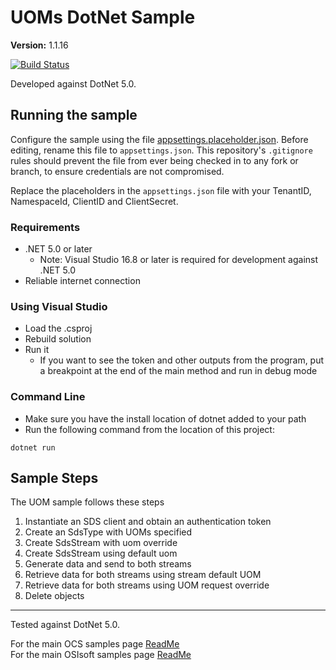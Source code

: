 # UOMs DotNet Sample

**Version:** 1.1.16

[![Build Status](https://dev.azure.com/osieng/engineering/_apis/build/status/product-readiness/OCS/osisoft.sample-ocs-uom-dotnet?repoName=osisoft%2Fsample-ocs-uom-dotnet&branchName=main)](https://dev.azure.com/osieng/engineering/_build/latest?definitionId=2625&repoName=osisoft%2Fsample-ocs-uom-dotnet&branchName=main)

Developed against DotNet 5.0.

## Running the sample

Configure the sample using the file [appsettings.placeholder.json](UomsSample/appsettings.placeholder.json). Before editing, rename this file to `appsettings.json`. This repository's `.gitignore` rules should prevent the file from ever being checked in to any fork or branch, to ensure credentials are not compromised.

Replace the placeholders in the `appsettings.json` file with your TenantID, NamespaceId, ClientID and ClientSecret.

### Requirements

- .NET 5.0 or later
  - Note: Visual Studio 16.8 or later is required for development against .NET 5.0
- Reliable internet connection

### Using Visual Studio

- Load the .csproj
- Rebuild solution
- Run it
  - If you want to see the token and other outputs from the program, put a breakpoint at the end of the main method and run in debug mode

### Command Line

- Make sure you have the install location of dotnet added to your path
- Run the following command from the location of this project:

```shell
dotnet run
```

## Sample Steps

The UOM sample follows these steps

1. Instantiate an SDS client and obtain an authentication token
1. Create an SdsType with UOMs specified
1. Create SdsStream with uom override
1. Create SdsStream using default uom
1. Generate data and send to both streams
1. Retrieve data for both streams using stream default UOM
1. Retrieve data for both streams using UOM request override
1. Delete objects

---

Tested against DotNet 5.0.

For the main OCS samples page [ReadMe](https://github.com/osisoft/OSI-Samples-OCS)  
For the main OSIsoft samples page [ReadMe](https://github.com/osisoft/OSI-Samples)
